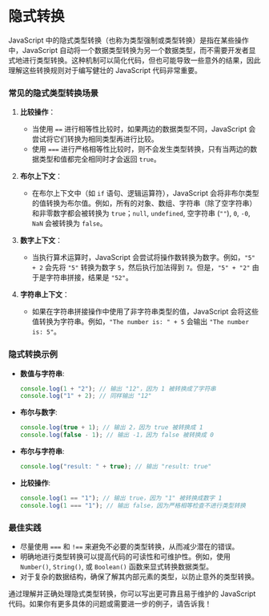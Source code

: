 # 隐式转换

JavaScript 中的隐式类型转换（也称为类型强制或类型转换）是指在某些操作中，JavaScript 自动将一个数据类型转换为另一个数据类型，而不需要开发者显式地进行类型转换。这种机制可以简化代码，但也可能导致一些意外的结果，因此理解这些转换规则对于编写健壮的 JavaScript 代码非常重要。

### 常见的隐式类型转换场景

1. **比较操作**：

   - 当使用 `==` 进行相等性比较时，如果两边的数据类型不同，JavaScript 会尝试将它们转换为相同类型再进行比较。
   - 使用 `===` 进行严格相等性比较时，则不会发生类型转换，只有当两边的数据类型和值都完全相同时才会返回 `true`。

2. **布尔上下文**：

   - 在布尔上下文中（如 `if` 语句、逻辑运算符），JavaScript 会将非布尔类型的值转换为布尔值。例如，所有的对象、数组、字符串（除了空字符串）和非零数字都会被转换为 `true`；`null`, `undefined`, 空字符串 (`""`), `0`, `-0`, `NaN` 会被转换为 `false`。

3. **数字上下文**：

   - 当执行算术运算时，JavaScript 会尝试将操作数转换为数字。例如，`"5" + 2` 会先将 `"5"` 转换为数字 `5`，然后执行加法得到 `7`。但是，`"5" + "2"` 由于是字符串拼接，结果是 `"52"`。

4. **字符串上下文**：
   - 如果在字符串拼接操作中使用了非字符串类型的值，JavaScript 会将这些值转换为字符串。例如，`"The number is: " + 5` 会输出 `"The number is: 5"`。

### 隐式转换示例

- **数值与字符串**:

  ```javascript
  console.log(1 + "2"); // 输出 "12"，因为 1 被转换成了字符串
  console.log("1" + 2); // 同样输出 "12"
  ```

- **布尔与数字**:

  ```javascript
  console.log(true + 1); // 输出 2，因为 true 被转换成 1
  console.log(false - 1); // 输出 -1，因为 false 被转换成 0
  ```

- **布尔与字符串**:

  ```javascript
  console.log("result: " + true); // 输出 "result: true"
  ```

- **比较操作**:
  ```javascript
  console.log(1 == "1"); // 输出 true，因为 "1" 被转换成数字 1
  console.log(1 === "1"); // 输出 false，因为严格相等检查不进行类型转换
  ```

### 最佳实践

- 尽量使用 `===` 和 `!==` 来避免不必要的类型转换，从而减少潜在的错误。
- 明确地进行类型转换可以提高代码的可读性和可维护性。例如，使用 `Number()`, `String()`, 或 `Boolean()` 函数来显式转换数据类型。
- 对于复杂的数据结构，确保了解其内部元素的类型，以防止意外的类型转换。

通过理解并正确处理隐式类型转换，你可以写出更可靠且易于维护的 JavaScript 代码。如果你有更多具体的问题或需要进一步的例子，请告诉我！
